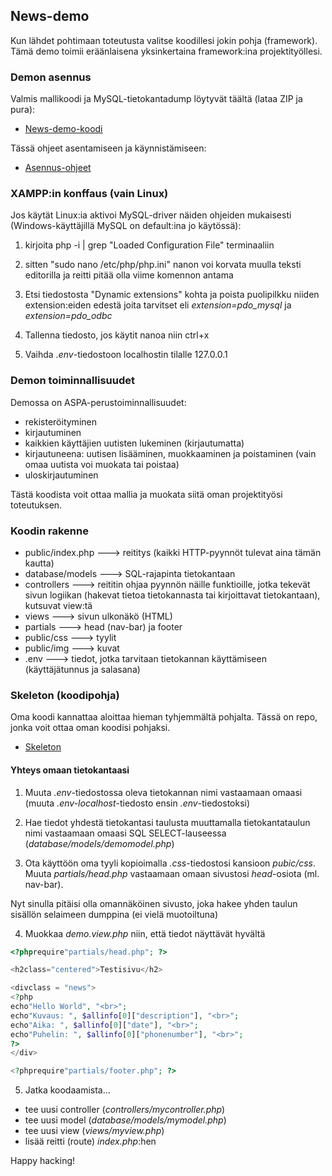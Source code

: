 ## News-demo

Kun lähdet pohtimaan toteutusta valitse koodillesi jokin pohja (framework). Tämä demo toimii eräänlaisena yksinkertaina framework:ina projektityöllesi.

### Demon asennus

Valmis mallikoodi ja MySQL-tietokantadump löytyvät täältä (lataa ZIP ja pura):

- [News-demo-koodi](https://github.com/otredu/news2020)

Tässä ohjeet asentamiseen ja käynnistämiseen:

- [Asennus-ohjeet](https://github.com/otredu/news2020/blob/master/readme.md)

### XAMPP:in konffaus (vain Linux)

Jos käytät Linux:ia aktivoi MySQL-driver näiden ohjeiden mukaisesti (Windows-käyttäjillä MySQL on default:ina jo käytössä):

1. kirjoita php -i | grep "Loaded Configuration File" terminaaliin

2. sitten "sudo nano /etc/php/php.ini" nanon voi korvata muulla teksti editorilla ja reitti pitää olla viime komennon antama

3. Etsi tiedostosta "Dynamic extensions" kohta ja poista puolipilkku niiden extension:eiden edestä joita tarvitset eli *extension=pdo_mysql* ja *extension=pdo_odbc*

4. Tallenna tiedosto, jos käytit nanoa niin ctrl+x

5. Vaihda *.env*-tiedostoon localhostin tilalle 127.0.0.1

### Demon toiminnallisuudet

Demossa on ASPA-perustoiminnallisuudet:

- rekisteröityminen
- kirjautuminen
- kaikkien käyttäjien uutisten lukeminen (kirjautumatta)
- kirjautuneena: uutisen lisääminen, muokkaaminen ja poistaminen (vain omaa uutista voi muokata tai poistaa)
- uloskirjautuminen

Tästä koodista voit ottaa mallia ja muokata siitä oman projektityösi toteutuksen.

### Koodin rakenne

- public/index.php ---> reititys (kaikki HTTP-pyynnöt tulevat aina tämän kautta)
- database/models ---> SQL-rajapinta tietokantaan
- controllers ---> reititin ohjaa pyynnön näille funktioille, jotka tekevät sivun logiikan (hakevat tietoa tietokannasta tai kirjoittavat tietokantaan), kutsuvat view:tä
- views ---> sivun ulkonäkö (HTML)
- partials ---> head (nav-bar) ja footer
- public/css ---> tyylit
- public/img ---> kuvat
- .env ---> tiedot, jotka tarvitaan tietokannan käyttämiseen (käyttäjätunnus ja salasana)

### Skeleton (koodipohja)

Oma koodi kannattaa aloittaa hieman tyhjemmältä pohjalta. Tässä on repo, jonka voit ottaa oman koodisi pohjaksi.

- [Skeleton](https://github.com/otredu/aspa2020_skeleton)

#### Yhteys omaan tietokantaasi

1. Muuta *.env*-tiedostossa oleva tietokannan nimi vastaamaan omaasi (muuta *.env-localhost*-tiedosto ensin *.env*-tiedostoksi)

2. Hae tiedot yhdestä tietokantasi taulusta muuttamalla tietokantataulun nimi vastaamaan omaasi SQL SELECT-lauseessa (*database/models/demomodel.php*)

3. Ota käyttöön oma tyyli kopioimalla *.css*-tiedostosi kansioon *pubic/css*. Muuta *partials/head.php* vastaamaan omaan sivustosi *head*-osiota (ml. nav-bar).

Nyt sinulla pitäisi olla omannäköinen sivusto, joka hakee yhden taulun sisällön selaimeen dumppina (ei vielä muotoiltuna)

4. Muokkaa *demo.view.php* niin, että tiedot näyttävät hyvältä

```php
<?phprequire"partials/head.php"; ?>

<h2class="centered">Testisivu</h2>

<divclass = "news">
<?php
echo"Hello World", "<br>";
echo"Kuvaus: ", $allinfo[0]["description"], "<br>";
echo"Aika: ", $allinfo[0]["date"], "<br>";
echo"Puhelin: ", $allinfo[0]["phonenumber"], "<br>";
?>
</div>

<?phprequire"partials/footer.php"; ?>
```

5. Jatka koodaamista...

- tee uusi controller (*controllers/mycontroller.php*)
- tee uusi model (*database/models/mymodel.php*)
- tee uusi view (*views/myview.php*)
- lisää reitti (route) *index.php*:hen

Happy hacking!